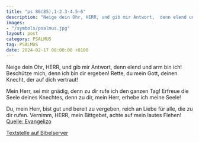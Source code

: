 ```yaml
---
title: "ps 86(85),1-2.3-4.5-6"
description: "Neige dein Ohr, HERR, und gib mir Antwort,  denn elend und arm bin ich! Beschütze mich, denn ich bin dir ergeben!  Rette, du mein Gott, deinen Knecht, der auf dich vertraut!  Mein Herr, sei mir gnädig,  denn zu dir rufe ich den ganzen Tag! Erfreue die Seele deines Knechtes,  ...."
images:
- "/symbols/psalmus.jpg"
layout: post
category: PSALMUS
tag: PSALMUS
date: 2024-02-17 08:00:00 +0100
---
```

Neige dein Ohr, HERR, und gib mir Antwort, 
denn elend und arm bin ich!
Beschütze mich, denn ich bin dir ergeben! 
Rette, du mein Gott, deinen Knecht, der auf dich vertraut!

Mein Herr, sei mir gnädig, 
denn zu dir rufe ich den ganzen Tag!
Erfreue die Seele deines Knechtes, 
denn zu dir, mein Herr, erhebe ich meine Seele!

Du, mein Herr, bist gut und bereit zu vergeben,
 reich an Liebe für alle, die zu dir rufen.<!--more-->
Vernimm, HERR, mein Bittgebet, 
achte auf mein lautes Flehen!<br>
[Quelle: Evangelizo](https://evangeliumtagfuertag.org/DE/gospel)

[Textstelle auf Bibelserver](https://www.bibleserver.com/EU/ps86(85),1-2.3-4.5-6)
